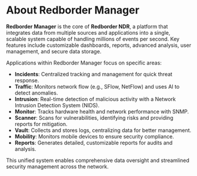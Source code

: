 
# About Redborder Manager

**Redborder Manager** is the core of **Redborder NDR**, a platform that integrates data from multiple sources and applications into a single, scalable system capable of handling millions of events per second. Key features include customizable dashboards, reports, advanced analysis, user management, and secure data storage.

Applications within Redborder Manager focus on specific areas:

- **Incidents**: Centralized tracking and management for quick threat response.
- **Traffic**: Monitors network flow (e.g., SFlow, NetFlow) and uses AI to detect anomalies.
- **Intrusion**: Real-time detection of malicious activity with a Network Intrusion Detection System (NIDS).
- **Monitor**: Tracks hardware health and network performance with SNMP.
- **Scanner**: Scans for vulnerabilities, identifying risks and providing reports for mitigation.
- **Vault**: Collects and stores logs, centralizing data for better management.
- **Mobility**: Monitors mobile devices to ensure security compliance.
- **Reports**: Generates detailed, customizable reports for audits and analysis.

This unified system enables comprehensive data oversight and streamlined security management across the network.